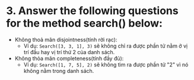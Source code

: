 ﻿# 3. Answer the following questions for the method search() below:

* Không thoả mãn disjointness(tính rời rạc):
	* Ví dụ: ``Search([3, 3, 1], 3)`` sẽ không chỉ ra được phần tử nằm ở vị trí đầu hay vị trí thứ 2 của danh sách.
* Không thỏa mãn completeness(tính đầy đủ):
	* Ví dụ: ``Search([1, 7, 5], 2)``  sẽ không tìm ra được phần tử "2" vì nó không nằm trong danh sách.

